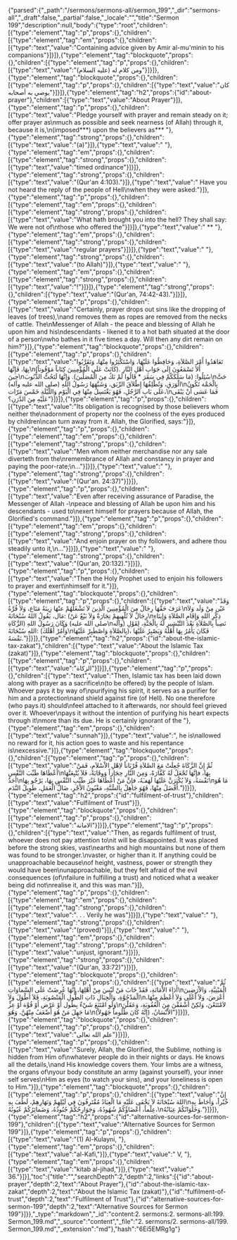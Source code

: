 {"parsed":{"_path":"/sermons/sermons-all/sermon_199","_dir":"sermons-all","_draft":false,"_partial":false,"_locale":"","title":"Sermon 199","description":null,"body":{"type":"root","children":[{"type":"element","tag":"p","props":{},"children":[{"type":"element","tag":"em","props":{},"children":[{"type":"text","value":"Containing advice given by Amir al-mu'minin to his companions"}]}]},{"type":"element","tag":"blockquote","props":{},"children":[{"type":"element","tag":"p","props":{},"children":[{"type":"text","value":"ومن كلام له (عليه السلام)"}]}]},{"type":"element","tag":"blockquote","props":{},"children":[{"type":"element","tag":"p","props":{},"children":[{"type":"text","value":"كان يوصي به أصحابه"}]}]},{"type":"element","tag":"h2","props":{"id":"about-prayer"},"children":[{"type":"text","value":"About Prayer"}]},{"type":"element","tag":"p","props":{},"children":[{"type":"text","value":"Pledge yourself with prayer and remain steady on it; offer prayer as\nmuch as possible and seek nearness (of Allah) through it, because it is,\n(imposed***) upon the believers as*** "},{"type":"element","tag":"strong","props":{},"children":[{"type":"text","value":"(a)"}]},{"type":"text","value":" "},{"type":"element","tag":"em","props":{},"children":[{"type":"element","tag":"strong","props":{},"children":[{"type":"text","value":"timed ordinance"}]}]},{"type":"element","tag":"strong","props":{},"children":[{"type":"text","value":"(Qur'an 4:103)."}]},{"type":"text","value":" Have you not heard the reply of the people of Hell\nwhen they were asked:"}]},{"type":"element","tag":"p","props":{},"children":[{"type":"element","tag":"em","props":{},"children":[{"type":"element","tag":"strong","props":{},"children":[{"type":"text","value":"What hath brought you into the hell? They shall say: We were not of\nthose who offered the"}]}]},{"type":"text","value":" ** "},{"type":"element","tag":"em","props":{},"children":[{"type":"element","tag":"strong","props":{},"children":[{"type":"text","value":"regular prayers"}]}]},{"type":"text","value":" "},{"type":"element","tag":"strong","props":{},"children":[{"type":"text","value":"(to Allah)"}]},{"type":"text","value":" "},{"type":"element","tag":"em","props":{},"children":[{"type":"element","tag":"strong","props":{},"children":[{"type":"text","value":"!"}]}]},{"type":"element","tag":"strong","props":{},"children":[{"type":"text","value":"(Qur'an, 74:42-43)."}]}]},{"type":"element","tag":"p","props":{},"children":[{"type":"text","value":"Certainly, prayer drops out sins like the dropping of leaves (of trees),\nand removes them as ropes are removed from the necks of cattle. The\nMessenger of Allah - the peace and blessing of Allah he upon him and his\ndescendants - likened it to a hot bath situated at the door of a person\nwho bathes in it five times a day. Will then any dirt remain on him?"}]},{"type":"element","tag":"blockquote","props":{},"children":[{"type":"element","tag":"p","props":{},"children":[{"type":"text","value":"تَعَاهَدُوا أَمْرَ الصَّلاَةِ، وَحَافِظُوا عَلَيْهَا، وَاسْتَكْثِرُوا مِنْهَا، وَتَقَرَّبُوا بِهَا، فَإِنَّهَا\n(كَانَتْ عَلَى الْمُؤْمِنِينَ كِتَاباً مَوْقُوتاً). أَلاَ تَسْمَعُونَ إِلَى جَوَابِ أَهْلِ النَّارِ حِينَ\nسُئِلُوا: (مَا سَلَكَكُمْ فِي سَقَرَ * قَالُوا لَمْ نَكُ مِنَ الْمُصَلِّينَ). وَإِنَّهَا لَتَحُتُّ الذُّنُوبَ\nحَتَّ الْوَرَقِ، وَتُطْلِقُهَا إِطْلاَقَ الرِّبَق، وَشَبَّهَهَا رَسُولُ اللهِ (صلى الله عليه وآله)\nبِالْحَمَّة تَكُونُ عَلَى بَابِ الرَّجُلِ، فَهُوَ يَغْتَسِلُ مِنْهَا فِي الْيَوْمِ وَاللَّيْلَةِ خَمْسَ مَرّات،\nفَمَا عَسَى أَنْ يَبْقَى عَلَيْهِ مِنَ الدَّرَنِ؟"}]}]},{"type":"element","tag":"p","props":{},"children":[{"type":"text","value":"Its obligation is recognised by those believers whom neither the\nadornment of property nor the coolness of the eyes produced by children\ncan turn away from it. Allah, the Glorified, says:"}]},{"type":"element","tag":"p","props":{},"children":[{"type":"element","tag":"em","props":{},"children":[{"type":"element","tag":"strong","props":{},"children":[{"type":"text","value":"Men whom neither merchandise nor any sale diverteth from the\nremembrance of Allah and constancy in prayer and paying the poor-rate;\n..."}]}]},{"type":"text","value":" "},{"type":"element","tag":"strong","props":{},"children":[{"type":"text","value":"(Qur'an. 24:37)"}]}]},{"type":"element","tag":"p","props":{},"children":[{"type":"text","value":"Even after receiving assurance of Paradise, the Messenger of Allah -\npeace and blessing of Allah be upon him and his descendants - used to\nexert himself for prayers because of Allah, the Glorified's command."}]},{"type":"element","tag":"p","props":{},"children":[{"type":"element","tag":"em","props":{},"children":[{"type":"element","tag":"strong","props":{},"children":[{"type":"text","value":"And enjoin prayer on thy followers, and adhere thou steadily unto it,\n..."}]}]},{"type":"text","value":" "},{"type":"element","tag":"strong","props":{},"children":[{"type":"text","value":"(Qur'an, 20:132)."}]}]},{"type":"element","tag":"p","props":{},"children":[{"type":"text","value":"Then the Holy Prophet used to enjoin his followers to prayer and exert\nhimself for it."}]},{"type":"element","tag":"blockquote","props":{},"children":[{"type":"element","tag":"p","props":{},"children":[{"type":"text","value":"وَقَدْ عَرَفَ حَقَّهَا رِجَالٌ مِنَ الْمُؤْمِنِينَ الَّذِينَ لاَ تَشْغَلُهُمْ عنْهَا زِينَةُ مَتَاع، وَلاَ قُرَّةُ\nعَيْن مِنْ وَلَد وَلاَ مَال، يَقُولُ اللهُ سُبْحَانَهُ: (رِجَالٌ لاَ تُلْهِيهِمْ تِجَارَةٌ وَلاَ بَيْعٌ عَنْ\nذِكْرِ اللهِ وَإِقَامِ الصَّلاَةِ وَإِيتَاءِ الزَّكَاةِ) وَكَانَ رَسُولُ اللهِ (صلى الله عليه\nوآله) نَصِباً بِالصَّلاَةِ بَعْدَ التَّبْشِيرِ لَهُ بِالْجَنَّةِ، لِقَوْلِ اللهِ سُبْحَانَهُ: (وَأْمُرْ أَهْلَكَ\nبِالصَّلاَةِ وَاصْطَبِرْ عَلَيْهَا)، فَكَانَ يَأُمُرُ بِهَا أَهْلَهُ وَيَصْبِرُ عَلَيْهَا نَفْسَهُ."}]}]},{"type":"element","tag":"h2","props":{"id":"about-the-islamic-tax-zakat"},"children":[{"type":"text","value":"About the Islamic Tax (zakat)"}]},{"type":"element","tag":"blockquote","props":{},"children":[{"type":"element","tag":"p","props":{},"children":[{"type":"text","value":"الزكاة"}]}]},{"type":"element","tag":"p","props":{},"children":[{"type":"text","value":"Then, Islamic tax has been laid down along with prayer as a sacrifice\n(to be offered) by the people of Islam. Whoever pays it by way of\npurifying his spirit, it serves as a purifier for him and a protection\nand shield against fire (of Hell). No one therefore (who pays it) should\nfeel attached to it afterwards, nor should feel grieved over it. Whoever\npays it without the intention of purifying his heart expects through it\nmore than its due. He is certainly ignorant of the "},{"type":"element","tag":"em","props":{},"children":[{"type":"text","value":"sunnah"}]},{"type":"text","value":", he is\nallowed no reward for it, his action goes to waste and his repentance is\nexcessive."}]},{"type":"element","tag":"blockquote","props":{},"children":[{"type":"element","tag":"p","props":{},"children":[{"type":"text","value":"ثُمَّ إِنَّ الزَّكَاةَ جُعِلَتْ مَعَ الصَّلاَةِ قُرْبَاناً لاِهْلِ الاْسْلاَمِ، فَمَنْ أَعْطَاهَا طَيِّبَ النَّفْسِ\nبِهَا، فإِنَّهَا تُجْعَلُ لَهُ كَفَّارَةً، وَمِنَ النَّارِ حِجَازاً وَوِقَايَةً، فَلاَ يُتْبِعَنَّهَا أَحَدٌ\nنَفْسَهُ، وَلاَ يُكْثِرَنَّ عَلَيْهَا لَهَفـَهُ، فإِنَّ مَنْ أَعْطَاهَا غَيْرَ طَيِّبِ النَّفْسِ بِهَا، يَرْجُو بِهَا\nمَا هُوَ أَفْضَلُ مِنْهَا، فَهُوَ جَاهِلٌ بِالسُّنَّةِ، مَغْبُونُ الاْجْرِ، ضَالُّ الْعَمَلِ، طَوِيلُ النَّدَمِ."}]}]},{"type":"element","tag":"h2","props":{"id":"fulfilment-of-trust"},"children":[{"type":"text","value":"Fulfilment of Trust"}]},{"type":"element","tag":"blockquote","props":{},"children":[{"type":"element","tag":"p","props":{},"children":[{"type":"text","value":"الامانة"}]}]},{"type":"element","tag":"p","props":{},"children":[{"type":"text","value":"Then, as regards fulfilment of trust, whoever does not pay attention to\nit will be disappointed. It was placed before the strong skies, vast\nearths and high mountains but none of them was found to be stronger.\nvaster, or higher than it. If anything could be unapproachable because\nof height, vastness, power or strength they would have been\nunapproachable, but they felt afraid of the evil consequences (of\nfailure in fulfilling a trust) and noticed what a weaker being did not\nrealise it, and this was man."}]},{"type":"element","tag":"p","props":{},"children":[{"type":"element","tag":"em","props":{},"children":[{"type":"element","tag":"strong","props":{},"children":[{"type":"text","value":". . . Verily he was"}]}]},{"type":"text","value":" "},{"type":"element","tag":"strong","props":{},"children":[{"type":"text","value":"(proved)"}]},{"type":"text","value":" "},{"type":"element","tag":"em","props":{},"children":[{"type":"element","tag":"strong","props":{},"children":[{"type":"text","value":"unjust, ignorant."}]}]},{"type":"element","tag":"strong","props":{},"children":[{"type":"text","value":"(Qur'an, 33:72)"}]}]},{"type":"element","tag":"blockquote","props":{},"children":[{"type":"element","tag":"p","props":{},"children":[{"type":"text","value":"ثُمَّ أَدَاءَ الاْمَانَةِ، فَقَدْ خَابَ مَنْ لَيْسَ مِنْ أَهْلِهَا، إِنَّهَا عُرِضَتْ عَلَى السَّماوَاتِ\nالْمَبْنِيَّةِ، وَالاْرَضِينَ الْمَدْحُوَّةِ، وَالْجِبَالِ ذَاتِ الطُّولِ الْمَنْصُوبَةِ، فَلاَ أَطْوَلَ وَلاَ\nأَعْرَضَ، وَلاَ أَعْلَى وَلاَ أَعْظَمَ مِنْهَا، وَلَوِ امْتَنَعَ شَيْءٌ بِطُول أَوْ عَرْض أَوْ قُوَّة أَوْ عِزٍّ\nلاَمْتَنَعْنَ، وَلكِنْ أَشْفَقْنَ مِنَ الْعُقُوبَةِ، وَعَقَلْنَ مَا جَهِلَ مَنْ هُوَ أَضْعَفُ مِنْهُنَّ، وَهُوَ\nالاْنْسَانُ، (إِنَّهُ كَانَ ظَلُوماً جَهُولاً)"}]}]},{"type":"element","tag":"blockquote","props":{},"children":[{"type":"element","tag":"p","props":{},"children":[{"type":"text","value":"علم الله تعالى"}]}]},{"type":"element","tag":"p","props":{},"children":[{"type":"text","value":"Surely, Allah, the Glorified, the Sublime, nothing is hidden from Him of\nwhatever people do in their nights or days. He knows all the details,\nand His knowledge covers them. Your limbs are a witness, the organs of\nyour body constitute an army (against yourself), your inner self serves\nHim as eyes (to watch your sins), and your loneliness is open to Him."}]},{"type":"element","tag":"blockquote","props":{},"children":[{"type":"element","tag":"p","props":{},"children":[{"type":"text","value":"إِنَّ اللهَ سُبْحَانَهُ لاَ يَخْفَى عَلَيْهِ مَا الْعِبَادُ مُقْتَرِفُونَ فِي لَيْلِهِمْ وَنَهَارِهِمْ، لَطُفَ بِهِ\nخُبْراً، وَأَحَاطَ بِهِ عِلْماً، أَعْضَاؤُكُمْ شُهُودُهُ، وَجَوَارِحُكُمْ جُنُودُهُ، وَضَمائِرُكُمْ عُيُونُهُ،\nوَخَلَوَاتُكُمْ عِيَانُهُ."}]}]},{"type":"element","tag":"h2","props":{"id":"alternative-sources-for-sermon-199"},"children":[{"type":"text","value":"Alternative Sources for Sermon 199"}]},{"type":"element","tag":"p","props":{},"children":[{"type":"text","value":"(1) Al-Kulayni, "},{"type":"element","tag":"em","props":{},"children":[{"type":"text","value":"al-Kafi,"}]},{"type":"text","value":" V, "},{"type":"element","tag":"em","props":{},"children":[{"type":"text","value":"kitab al-jihad,"}]},{"type":"text","value":" 36."}]}],"toc":{"title":"","searchDepth":2,"depth":2,"links":[{"id":"about-prayer","depth":2,"text":"About Prayer"},{"id":"about-the-islamic-tax-zakat","depth":2,"text":"About the Islamic Tax (zakat)"},{"id":"fulfilment-of-trust","depth":2,"text":"Fulfilment of Trust"},{"id":"alternative-sources-for-sermon-199","depth":2,"text":"Alternative Sources for Sermon 199"}]}},"_type":"markdown","_id":"content:2. sermons:2. sermons-all:199. Sermon_199.md","_source":"content","_file":"2. sermons/2. sermons-all/199. Sermon_199.md","_extension":"md"},"hash":"6Ei5EMRg1g"}